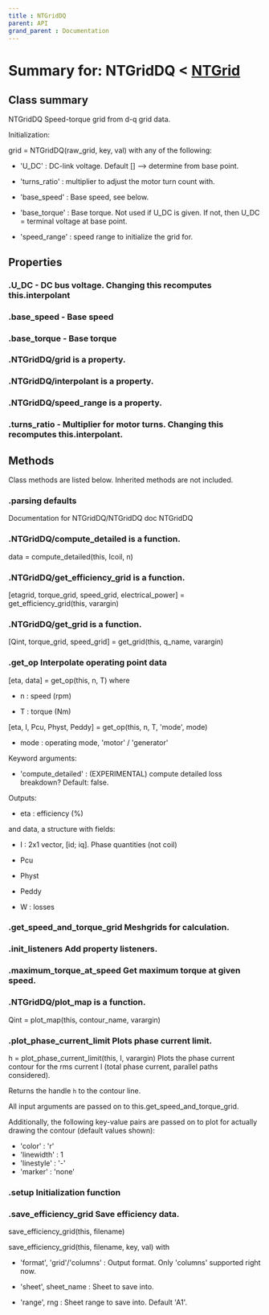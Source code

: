 ```yaml
---
title : NTGridDQ
parent: API
grand_parent : Documentation
---
```

# Summary for: **NTGridDQ**  < [NTGrid](NTGrid.html)

## Class summary

NTGridDQ Speed-torque grid from d-q grid data.

Initialization:

grid = NTGridDQ(raw_grid, key, val) with any of the following:

* 'U_DC' : DC-link voltage. Default [] --> determine from base
point.

* 'turns_ratio' : multiplier to adjust the motor turn count with.

* 'base_speed' : Base speed, see below.

* 'base_torque' : Base torque. Not used if U_DC is given. If not,
then U_DC = terminal voltage at base point.

* 'speed_range' : speed range to initialize the grid for.

## Properties

### .**U_DC** - DC bus voltage. Changing this recomputes this.interpolant

### .**base_speed** - Base speed

### .**base_torque** - Base torque

### .NTGridDQ/**grid** is a property.

### .NTGridDQ/**interpolant** is a property.

### .NTGridDQ/**speed_range** is a property.

### .**turns_ratio** - Multiplier for motor turns. Changing this recomputes this.interpolant.


## Methods

Class methods are listed below. Inherited methods are not included.

### .parsing defaults
Documentation for NTGridDQ/NTGridDQ
doc NTGridDQ

### .NTGridDQ/**compute_detailed** is a function.
data = compute_detailed(this, Icoil, n)

### .NTGridDQ/**get_efficiency_grid** is a function.
[etagrid, torque_grid, speed_grid, electrical_power] = get_efficiency_grid(this, varargin)

### .NTGridDQ/**get_grid** is a function.
[Qint, torque_grid, speed_grid] = get_grid(this, q_name, varargin)

### .**get_op** Interpolate operating point data

[eta, data] = get_op(this, n, T) where

* n : speed (rpm)

* T : torque (Nm)

[eta, I, Pcu, Physt, Peddy] = get_op(this, n, T, 'mode', mode)

* mode : operating mode, 'motor' / 'generator'

Keyword arguments:
* 'compute_detailed' : (EXPERIMENTAL) compute detailed loss breakdown? Default: false.

Outputs:

* eta : efficiency (%)

and data, a structure with fields:

* I : 2x1 vector, [id; iq]. Phase quantities (not coil)

* Pcu

* Physt

* Peddy

* W : losses

### .**get_speed_and_torque_grid** Meshgrids for calculation.

### .**init_listeners** Add property listeners.

### .**maximum_torque_at_speed** Get maximum torque at given speed.

### .NTGridDQ/**plot_map** is a function.
Qint = plot_map(this, contour_name, varargin)

### .**plot_phase_current_limit** Plots phase current limit.

h = plot_phase_current_limit(this, I, varargin)
Plots the phase current contour for the rms current I (total phase
current, parallel paths considered).

Returns the handle `h` to the contour line.

All input arguments are passed on to this.get_speed_and_torque_grid.

Additionally, the following key-value pairs are passed on to plot for
actually drawing the contour (default values shown):
* 'color' : 'r'
* 'linewidth' : 1
* 'linestyle' : '-'
* 'marker' : 'none'

### .setup Initialization function

### .**save_efficiency_grid** Save efficiency data.

save_efficiency_grid(this, filename)

save_efficiency_grid(this, filename, key, val) with

* 'format', 'grid'/'columns' : Output format. Only 'columns' supported
right now.

* 'sheet', sheet_name : Sheet to save into.

* 'range', rng : Sheet range to save into. Default 'A1'.


